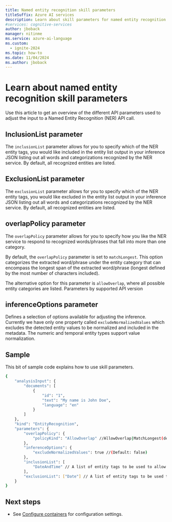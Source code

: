 ```yaml
---
title: Named entity recognition skill parameters
titleSuffix: Azure AI services
description: Learn about skill parameters for named entity recognition.
#services: cognitive-services
author: jboback
manager: nitinme
ms.service: azure-ai-language
ms.custom:
  - ignite-2024
ms.topic: how-to
ms.date: 11/04/2024
ms.author: jboback
---
```


# Learn about named entity recognition skill parameters

Use this article to get an overview of the different API parameters used to adjust the input to a Named Entity Recognition (NER) API call.

## InclusionList parameter

The `inclusionList` parameter allows for you to specify which of the NER entity tags, you would like included in the entity list output in your inference JSON listing out all words and categorizations recognized by the NER service. By default, all recognized entities are listed.

## ExclusionList parameter

The `exclusionList` parameter allows for you to specify which of the NER entity tags, you would like excluded in the entity list output in your inference JSON listing out all words and categorizations recognized by the NER service. By default, all recognized entities are listed.

## overlapPolicy parameter

The `overlapPolicy` parameter allows for you to specify how you like the NER service to respond to recognized words/phrases that fall into more than one category. 

By default, the `overlapPolicy` parameter is set to `matchLongest`. This option categorizes the extracted word/phrase under the entity category that can encompass the longest span of the extracted word/phrase (longest defined by the most number of characters included).

The alternative option for this parameter is `allowOverlap`, where all possible entity categories are listed. 
Parameters by supported API version

## inferenceOptions parameter

Defines a selection of options available for adjusting the inference. Currently we have only one property called `excludeNormalizedValues` which excludes the detected entity values to be normalized and included in the metadata. The numeric and temporal entity types support value normalization. 

## Sample

This bit of sample code explains how to use skill parameters.

```bash
{ 
    "analysisInput": { 
        "documents": [ 
            { 
                "id": "1", 
                "text": "My name is John Doe", 
                "language": "en" 
            } 
        ] 
    }, 
    "kind": "EntityRecognition", 
    "parameters": { 
        "overlapPolicy": { 
            "policyKind": "AllowOverlap" //AllowOverlap|MatchLongest(default) 
        }, 
        "inferenceOptions": { 
            "excludeNormalizedValues": true //(Default: false) 
        }, 
        "inclusionList": [ 
            "DateAndTime" // A list of entity tags to be used to allow into the response. 
        ], 
        "exclusionList": ["Date"] // A list of entity tags to be used to filter out from the response. 
    } 
} 
```

## Next steps

* See [Configure containers](../../concepts/configure-containers.md) for configuration settings.
